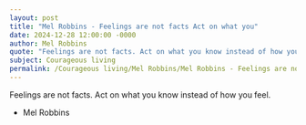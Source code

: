 ```yaml
---
layout: post
title: "Mel Robbins - Feelings are not facts Act on what you"
date: 2024-12-28 12:00:00 -0000
author: Mel Robbins
quote: "Feelings are not facts. Act on what you know instead of how you feel."
subject: Courageous living
permalink: /Courageous living/Mel Robbins/Mel Robbins - Feelings are not facts Act on what you
---
```


Feelings are not facts. Act on what you know instead of how you feel.

- Mel Robbins
